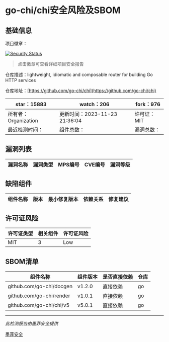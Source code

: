 # go-chi/chi安全风险及SBOM

## 基础信息

项目徽章：

[![Security Status](https://www.murphysec.com/platform3/v31/badge/1728480057185226752.svg)](https://www.murphysec.com/console/report/1713622916704894976/1728480057185226752)

> 点击徽章可查看详细项目安全报告

仓库描述：lightweight, idiomatic and composable router for building Go HTTP services

仓库地址：[https://github.com/go-chi/chi](https://github.com/go-chi/chi)

| star：15883 | watch：206 | fork：976 |
| ----------- | -------------- | ------------ |
| 所有者：Organization | 更新时间：2023-11-23 21:36:04 | 许可证：MIT |
| 最近检测时间： | 组件总数： | 漏洞总数： |




## 漏洞列表

| 漏洞名称 | 漏洞类型 | MPS编号 | CVE编号 | 漏洞等级 |
| ------- | ------ | ------- | ------ | ----- |





## 缺陷组件

| 组件名称 | 版本 | 最小修复版本 | 依赖关系 | 修复建议 |
| -------- | ---- | ------------ | -------- | -------- |





## 许可证风险

| 许可证类型 | 相关组件 | 许可证风险 |
| ---------- | -------- | ---------- |
|MIT|3|Low|




## SBOM清单

| 组件名称 | 组件版本 | 是否直接依赖 | 仓库 |
| -------- | -------- | ------------ | ---- |
|github.com/go-chi/docgen|v1.2.0|直接依赖|go|
|github.com/go-chi/render|v1.0.1|直接依赖|go|
|github.com/go-chi/chi/v5|v5.0.1|直接依赖|go|


------

*此检测报告由墨菲安全提供*

[墨菲安全](www.murphysec.com)